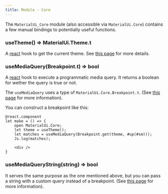 ```yaml
---
title: Module - Core
---
```


The `MaterialUi_Core` module (also accessible via `MaterialUi.Core`) contains a
few manual bindings to potentially useful functions.

### useTheme() => MaterialUi.Theme.t

A [react](https://rescript-lang.org/docs/reason-react/latest/introduction) hook
to get the current theme. See
[this page](https://material-ui.com/styles/api/#usetheme-theme) for more
details.

### useMediaQuery(Breakpoint.t) => bool

A [react](https://rescript-lang.org/docs/reason-react/latest/introduction) hook
to execute a programmatic media query. It returns a boolean for wether the query
is true or not.

The `useMediaQuery` uses a type of `MaterialUi.Core.Breakpoint.t`. (See
[this page](https://material-ui.com/components/use-media-query/#using-material-uis-breakpoint-helpers)
for more information).

You can construct a breakpoint like this:

```reason
@react.component
let make = () => {
    open MaterialUi.Core;
    let theme = useTheme();
    let matches = useMediaQuery(Breakpoint.get(theme, #up(#sm)));
    Js.log(matches);

    <div />
}
```

### useMediaQueryString(string) => bool

It serves the same purpose as the one mentioned above, but you can pass a string
with a custom query instead of a breakpoint. (See
[this page](https://material-ui.com/components/use-media-query/#simple-media-query)
for more information).
